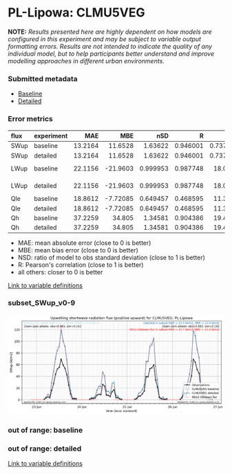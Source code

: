 # PL-Lipowa: CLMU5VEG

**NOTE:** *Results presented here are highly dependent on how models are configured in this experiment and may be subject to variable output formatting errors. Results are not intended to indicate the quality of any individual model, but to help participants better understand and improve modelling approaches in different urban environments.*

### Submitted metadata

- [Baseline](CLMU5VEG_PL-Lipowa_baseline_attrs.md)
- [Detailed](CLMU5VEG_PL-Lipowa_detailed_attrs.md)

### Error metrics

| flux   | experiment   |     MAE |       MBE |      nSD |        R |       5th |    95th |    RMSE |    cRMSE |     AMBE |       1-nSD |       1-R |   nSkewness |   nKurtosis |   Overlap |
|:-------|:-------------|--------:|----------:|---------:|---------:|----------:|--------:|--------:|---------:|---------:|------------:|----------:|------------:|------------:|----------:|
| SWup   | baseline     | 13.2164 |  11.6528  | 1.63622  | 0.946001 |  0.737905 | 42.0922 | 19.4256 | 0.762553 | 11.6528  | 0.63622     | 0.0539986 |   0.0203078 |    1.47665  |  0.223663 |
| SWup   | detailed     | 13.2164 |  11.6528  | 1.63622  | 0.946001 |  0.737905 | 42.0922 | 19.4256 | 0.762553 | 11.6528  | 0.63622     | 0.0539986 |   0.0203078 |    1.47665  |  0.223663 |
| LWup   | baseline     | 22.1156 | -21.9603  | 0.999953 | 0.987748 | 18.0289   | 14.6985 | 23.8543 | 0.156536 | 21.9603  | 4.90573e-05 | 0.0122524 |   0.544823  |    1.76705  |  0.162911 |
| LWup   | detailed     | 22.1156 | -21.9603  | 0.999953 | 0.987748 | 18.0289   | 14.6985 | 23.8543 | 0.156536 | 21.9603  | 4.90573e-05 | 0.0122524 |   0.544823  |    1.76705  |  0.162911 |
| Qle    | baseline     | 18.8612 |  -7.72085 | 0.649457 | 0.468595 | 11.3024   | 44.61   | 30.3252 | 0.901737 |  7.72085 | 0.350543    | 0.531405  |   1.87241   |    4.38554  |  0.275249 |
| Qle    | detailed     | 18.8612 |  -7.72085 | 0.649457 | 0.468595 | 11.3024   | 44.61   | 30.3252 | 0.901737 |  7.72085 | 0.350543    | 0.531405  |   1.87241   |    4.38554  |  0.275249 |
| Qh     | baseline     | 37.2259 |  34.805   | 1.34581  | 0.904386 | 19.4508   | 97.9474 | 53.9243 | 0.613955 | 34.805   | 0.345806    | 0.0956143 |   0.102037  |    0.406413 |  0.295698 |
| Qh     | detailed     | 37.2259 |  34.805   | 1.34581  | 0.904386 | 19.4508   | 97.9474 | 53.9243 | 0.613955 | 34.805   | 0.345806    | 0.0956143 |   0.102037  |    0.406413 |  0.295698 |

 - MAE: mean absolute error (close to 0 is better)
 - MBE: mean bias error (close to 0 is better)
 - NSD: ratio of model to obs standard deviation (close to 1 is better)
 - R: Pearson's correlation (close to 1 is better)
 - all others: closer to 0 is better

[Link to variable definitions](../modelattrs/variable_definitions.md)

### <a name="subset_swup_v0-9"></a>subset_SWup_v0-9
[![CLMU5VEG_PL-Lipowa_subset_SWup_v0-9.png](CLMU5VEG_PL-Lipowa_subset_SWup_v0-9.png)](CLMU5VEG_PL-Lipowa_subset_SWup_v0-9.png)

### out of range: baseline


### out of range: detailed



[Link to variable definitions](../modelattrs/variable_definitions.md)

